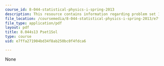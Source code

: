 ```yaml
---
course_id: 8-044-statistical-physics-i-spring-2013
description: This resource contains information regarding problem set 1 solution.
file_location: /coursemedia/8-044-statistical-physics-i-spring-2013/e7ffa271904bd34f8ab250bc0f4fdca6_MIT8_044S13_pss1.pdf
file_type: application/pdf
layout: pdf
title: 8.044s13 Pset1Sol
type: course
uid: e7ffa271904bd34f8ab250bc0f4fdca6

---
```

None